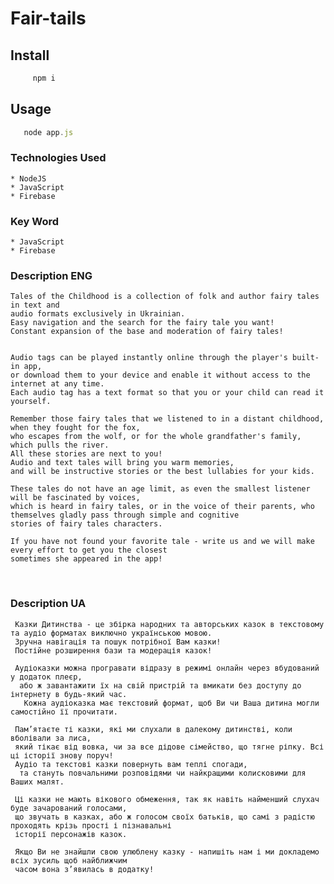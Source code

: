 # Fair-tails 

## Install

```js
     npm i 
```
## Usage


```js
   node app.js
```
### Technologies Used

    * NodeJS
    * JavaScript
    * Firebase
    
    
### Key Word 
    
    * JavaScript
    * Firebase


###  Description  ENG      

    Tales of the Childhood is a collection of folk and author fairy tales in text and
    audio formats exclusively in Ukrainian.
    Easy navigation and the search for the fairy tale you want!
    Constant expansion of the base and moderation of fairy tales!
    
    
    Audio tags can be played instantly online through the player's built-in app,
    or download them to your device and enable it without access to the internet at any time.
    Each audio tag has a text format so that you or your child can read it yourself.
    
    Remember those fairy tales that we listened to in a distant childhood, when they fought for the fox,
    who escapes from the wolf, or for the whole grandfather's family, which pulls the river. 
    All these stories are next to you!
    Audio and text tales will bring you warm memories,
    and will be instructive stories or the best lullabies for your kids.
    
    These tales do not have an age limit, as even the smallest listener will be fascinated by voices,
    which is heard in fairy tales, or in the voice of their parents, who themselves gladly pass through simple and cognitive
    stories of fairy tales characters.
    
    If you have not found your favorite tale - write us and we will make every effort to get you the closest
    sometimes she appeared in the app!
    

###  Description  UA       

     Казки Дитинства - це збірка народних та авторських казок в текстовому та аудіо форматах виключно українською мовою. 
     Зручна навігація та пошук потрібної Вам казки!
     Постійне розширення бази та модерація казок!
     
     Аудіоказки можна програвати відразу в режимі онлайн через вбудований у додаток плеєр,
      або ж завантажити їх на свій пристрій та вмикати без доступу до інтернету в будь-який час.
       Кожна аудіоказка має текстовий формат, щоб Ви чи Ваша дитина могли самостійно її прочитати.
     
     Пам’ятаєте ті казки, які ми слухали в далекому дитинстві, коли вболівали за лиса, 
     який тікає від вовка, чи за все дідове сімейство, що тягне ріпку. Всі ці історії знову поруч! 
     Аудіо та текстові казки повернуть вам теплі спогади,
      та стануть повчальними розповідями чи найкращими колисковими для Ваших малят.
     
     Ці казки не мають вікового обмеження, так як навіть найменший слухач буде зачарований голосами, 
     що звучать в казках, або ж голосом своїх батьків, що самі з радістю проходять крізь прості і пізнавальні 
     історії персонажів казок. 
     
     Якщо Ви не знайшли свою улюблену казку - напишіть нам і ми докладемо всіх зусиль щоб найближчим 
     часом вона з’явилась в додатку!   
    

    


 